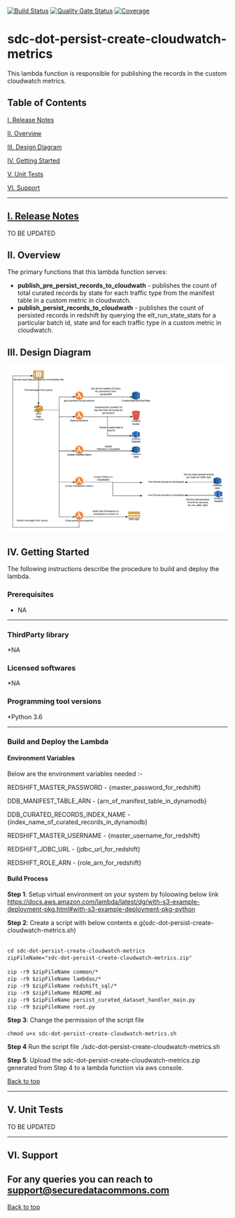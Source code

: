 [![Build Status](https://travis-ci.com/usdot-jpo-sdc/sdc-dot-persist-create-cloudwatch-metrics.svg?branch=master)](https://travis-ci.com/usdot-jpo-sdc/sdc-dot-persist-create-cloudwatch-metrics)
[![Quality Gate Status](https://sonarcloud.io/api/project_badges/measure?project=usdot-jpo-sdc_sdc-dot-persist-create-cloudwatch-metrics&metric=alert_status)](https://sonarcloud.io/dashboard?id=usdot-jpo-sdc_sdc-dot-persist-create-cloudwatch-metrics)
[![Coverage](https://sonarcloud.io/api/project_badges/measure?project=usdot-jpo-sdc_sdc-dot-persist-create-cloudwatch-metrics&metric=coverage)](https://sonarcloud.io/dashboard?id=usdot-jpo-sdc_sdc-dot-persist-create-cloudwatch-metrics)
# sdc-dot-persist-create-cloudwatch-metrics
This lambda function is responsible for publishing the records in the custom cloudwatch metrics.

<a name="toc"/>

## Table of Contents

[I. Release Notes](#release-notes)

[II. Overview](#overview)

[III. Design Diagram](#design-diagram)

[IV. Getting Started](#getting-started)

[V. Unit Tests](#unit-tests)

[VI. Support](#support)

---

<a name="release-notes"/>


## [I. Release Notes](ReleaseNotes.md)
TO BE UPDATED

<a name="overview"/>

## II. Overview
The primary functions that this lambda function serves:
* **publish_pre_persist_records_to_cloudwath** - publishes the count of total curated records by state for each traffic type from the manifest table in a custom metric in cloudwatch. 
* **publish_persist_records_to_cloudwath** - publishes the count of persisted records in redshift by querying the elt_run_state_stats for a particular batch id, state and for each traffic type in a custom metric in cloudwatch.

<a name="design-diagram"/>

## III. Design Diagram

![sdc-dot-persist-create-cloudwatch-metrics](images/waze-data-persistence.png)

<a name="getting-started"/>

## IV. Getting Started

The following instructions describe the procedure to build and deploy the lambda.

### Prerequisites
* NA 

---
### ThirdParty library

*NA

### Licensed softwares

*NA

### Programming tool versions

*Python 3.6


---
### Build and Deploy the Lambda

#### Environment Variables
Below are the environment variables needed :- 

REDSHIFT_MASTER_PASSWORD - {master_password_for_redshift}

DDB_MANIFEST_TABLE_ARN - {arn_of_manifest_table_in_dynamodb}

DDB_CURATED_RECORDS_INDEX_NAME - {index_name_of_curated_records_in_dynamodb}

REDSHIFT_MASTER_USERNAME - {master_username_for_redshift}

REDSHIFT_JDBC_URL - {jdbc_url_for_redshift}

REDSHIFT_ROLE_ARN - {role_arn_for_redshift}

#### Build Process

**Step 1**: Setup virtual environment on your system by foloowing below link
https://docs.aws.amazon.com/lambda/latest/dg/with-s3-example-deployment-pkg.html#with-s3-example-deployment-pkg-python

**Step 2**: Create a script with below contents e.g(sdc-dot-persist-create-cloudwatch-metrics.sh)
```#!/bin/sh

cd sdc-dot-persist-create-cloudwatch-metrics
zipFileName="sdc-dot-persist-create-cloudwatch-metrics.zip"

zip -r9 $zipFileName common/*
zip -r9 $zipFileName lambdas/*
zip -r9 $zipFileName redshift_sql/*
zip -r9 $zipFileName README.md
zip -r9 $zipFileName persist_curated_dataset_handler_main.py
zip -r9 $zipFileName root.py
```

**Step 3**: Change the permission of the script file

```
chmod u+x sdc-dot-persist-create-cloudwatch-metrics.sh
```

**Step 4** Run the script file
./sdc-dot-persist-create-cloudwatch-metrics.sh

**Step 5**: Upload the sdc-dot-persist-create-cloudwatch-metrics.zip generated from Step 4 to a lambda function via aws console.

[Back to top](#toc)

---
<a name="unit-tests"/>

## V. Unit Tests

TO BE UPDATED

---
<a name="support"/>

## VI. Support

For any queries you can reach to support@securedatacommons.com
---
[Back to top](#toc)

